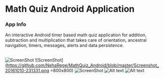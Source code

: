 # Math Quiz Android Application

<h3>App Info</h3>

An interactive Android timer based math quiz application for addition, subtraction and multiplication that takes care of orientation, ancestral navigation, timers, messages, alerts and data persistence.
<br> 
</br>

![ScreenShot](https://github.com/NehaRege/MathQuiz_Android/blob/master/Screenshot_20161010-231245.png "Optional title")  ![ScreenShot](https://github.com/NehaRege/MathQuiz_Android/blob/master/Screenshot_20161010-231331.png =800x800)  ![ScreenShot](https://github.com/NehaRege/MathQuiz_Android/blob/master/Screenshot_20161010-231546.png "Optional title")  ![Alt text](https://github.com/NehaRege/MathQuiz_Android/blob/master/Screenshot_20161010-231755.png "Optional title")  ![Alt text](https://github.com/NehaRege/MathQuiz_Android/blob/master/Screenshot_20161010-231816.png "Optional title")
